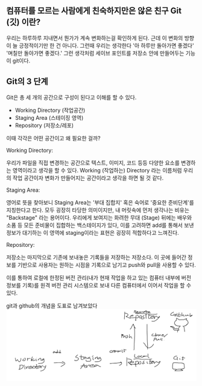 컴퓨터를 모르는 사람에게 친숙하지만은 않은 친구 Git (깃) 이란?
- 
우리는 하루하루 지내면서 뭔가가 계속 변화하는걸 확인하게 된다. 근데 이 변화의 방향이 늘 긍정적이기만 한 건 아니다. 그런때 우리는 생각한다 '아 하루만 돌아가면 좋겠다' '며칠만 돌아가면 좋겠다.' 그런 생각처럼 세이브 포인트를 저장소 안에 만들어두는 기능이 git이다.

Git의 3 단계
-
Git은 총 세 개의 공간으로 구성이 된다고 이해를 할 수 있다.
* Working Directory (작업공간)
* Staging Area (스테이징 영역)
* Repository (저장소/레포)

이때 각각은 어떤 공간이고 왜 필요한 걸까?

Working Directory:

우리가 파일을 직접 변경하는 공간으로 텍스트, 이미지, 코드 등등 다양한 요소를 변경하는 영역이라고 생각을 할 수 있다. Working (작업하는) Directory 라는 이름처럼 우리의 작업 공간이자 변화가 만들어지는 공간이라고 생각을 하면 될 것 같다.

Staging Area:

영어로 뜻을 찾아보니 Staging Area는 '부대 집합지' 혹은 숙어로 '중요한 준비단계'를 지칭한다고 한다. 모두 굉장히 타당한 의미이지만, 내 머릿속에 먼저 생각나는 비유는 "Backstage" 라는 용어이다. 우리에게 보여지는 화려한 무대 (Stage) 뒤에는 배우와 소품 등 모든 준비물이 집합하는 백스테이지가 있다, 이를 고려하면 add를 통해서 보낸 정보가 대기하는 이 영역에 staging이라는 표현은 굉장히 적합하다고 느껴진다.

Repository:

저장소는 마지막으로 기존에 보내놓은 기록들을 저장하는 저장소다. 이 곳에 들어간 정보를 기반으로 사용자는 원하는 시점을 기록으로 남기고 push와 pull을 사용할 수 있다.

이를 통하여 로컬에 한정된 버전 관리(내가 현재 작업을 하고 있는 컴퓨터 내부에 버전 정보를 기록)를 원격 버전 관리 시스템으로 보내 다른 컴퓨터에서 이어서 작업을 할 수 있다.

git과 github의 개념을 도표로 남겨보았다
![git_concept](git_concept.png)


